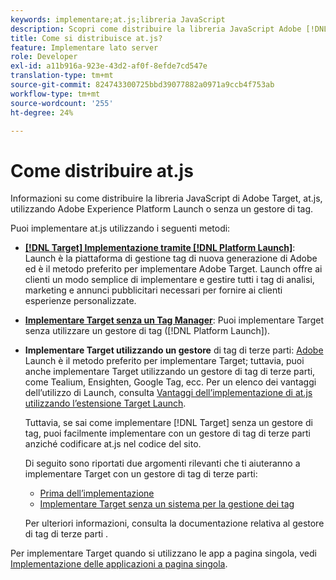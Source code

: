 ```yaml
---
keywords: implementare;at.js;libreria JavaScript
description: Scopri come distribuire la libreria JavaScript Adobe [!DNL Target] at.js utilizzando Adobe Experience Platform Launch o senza un gestore di tag.
title: Come si distribuisce at.js?
feature: Implementare lato server
role: Developer
exl-id: a11b916a-923e-43d2-af0f-8efde7cd547e
translation-type: tm+mt
source-git-commit: 824743300725bbd39077882a0971a9ccb4f753ab
workflow-type: tm+mt
source-wordcount: '255'
ht-degree: 24%

---
```


# Come distribuire at.js

Informazioni su come distribuire la libreria JavaScript di Adobe Target, at.js, utilizzando Adobe Experience Platform Launch o senza un gestore di tag.

Puoi implementare at.js utilizzando i seguenti metodi:

* **[ [!DNL Target] Implementazione tramite [!DNL Platform Launch]](/help/c-implementing-target/c-implementing-target-for-client-side-web/how-to-deployatjs/cmp-implementing-target-using-adobe-launch.md)**: Launch è la piattaforma di gestione tag di nuova generazione di Adobe ed è il metodo preferito per implementare Adobe Target. Launch offre ai clienti un modo semplice di implementare e gestire tutti i tag di analisi, marketing e annunci pubblicitari necessari per fornire ai clienti esperienze personalizzate.
* **[Implementare Target senza un Tag Manager](/help/c-implementing-target/c-implementing-target-for-client-side-web/how-to-deployatjs/implementing-target-without-a-tag-manager.md)**: Puoi implementare Target senza utilizzare un gestore di tag ([!DNL Platform Launch]).
* **Implementare Target utilizzando un gestore** di tag di terze parti:  [Adobe ](/help/c-implementing-target/c-implementing-target-for-client-side-web/how-to-deployatjs/cmp-implementing-target-using-adobe-launch.md) Launch è il metodo preferito per implementare Target; tuttavia, puoi anche implementare Target utilizzando un gestore di tag di terze parti, come Tealium, Ensighten, Google Tag, ecc. Per un elenco dei vantaggi dell’utilizzo di Launch, consulta [Vantaggi dell’implementazione di at.js utilizzando l’estensione Target Launch](/help/c-implementing-target/c-implementing-target-for-client-side-web/how-to-deployatjs/cmp-implementing-target-using-adobe-launch.md#section_48B3F938B6F8491DAF798E0DB54EF304).

   Tuttavia, se sai come implementare [!DNL Target] senza un gestore di tag, puoi facilmente implementare con un gestore di tag di terze parti anziché codificare at.js nel codice del sito.

   Di seguito sono riportati due argomenti rilevanti che ti aiuteranno a implementare Target con un gestore di tag di terze parti:

   * [Prima dell’implementazione](/help/c-implementing-target/c-considerations-before-you-implement-target/considerations-before-you-implement-target.md)
   * [Implementare Target senza un sistema per la gestione dei tag](/help/c-implementing-target/c-implementing-target-for-client-side-web/how-to-deployatjs/implementing-target-without-a-tag-manager.md)

   Per ulteriori informazioni, consulta la documentazione relativa al gestore di tag di terze parti .

Per implementare Target quando si utilizzano le app a pagina singola, vedi [Implementazione delle applicazioni a pagina singola](/help/c-implementing-target/c-implementing-target-for-client-side-web/how-to-deployatjs/target-atjs-single-page-application.md).

